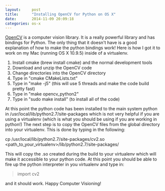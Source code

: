 ```yaml
---
layout:     post
title:      "Installing OpenCV for Python on OS X"
date:       2014-11-09 20:09:18
categories: os-x
---
```

[OpenCV](http://opencv.org/) is a computer vision library. It is a really powerful library and has bindings for Python. The only thing that it doesn't have is a good explanation of how to make the python bindings work! Here is how I got it to work on my Mac (running OS X 10.9.5) inside of a virtualenv. 

  1. Install cmake (brew install cmake) and the normal development tools
  2. Download and unzip the OpenCV code
  3. Change directories into the OpenCV directory
  4. Type in "cmake CMakeLists.txt"
  5. Type in "make -j5" (this will use 5 threads and make the code build pretty fast)
  6. Type in "make opencv_python2"
  7. Type in "sudo make install" (to install all of the code)

At this point the python code has been installed to the main system python in /usr/local/lib/python2.7/site-packages which is not very helpful if you are using a virtualenv (which is what you should be using if you are working in python!) The next step is to copy the OpenCV files from the global directory into your virtualenv. This is done by typing in the following: 

cp /usr/local/lib/python2.7/site-packages/cv2.so <path_to_your_virtualenv>/lib/python2.7/site-packages/

This will copy the .so created during the build to your virtualenv which will make it accessible to your python code. At this point you should be able to fire up the python interpreter in you virtualenv and type in: 

> import cv2

and it should work. Happy Computer Visioning!
